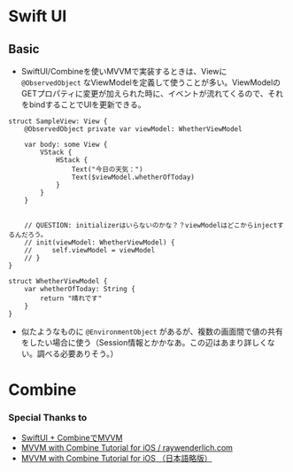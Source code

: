 # Swift UI
## Basic
- SwiftUI/Combineを使いMVVMで実装するときは、Viewに `@ObservedObject` なViewModelを定義して使うことが多い。ViewModelのGETプロパティに変更が加えられた時に、イベントが流れてくるので、それをbindすることでUIを更新できる。

```
struct SampleView: View {
    @ObservedObject private var viewModel: WhetherViewModel
    
    var body: some View {
        VStack {
            HStack {
                Text("今日の天気：")
                Text($viewModel.whetherOfToday)
            }
        }
    }


    // QUESTION: initializerはいらないのかな？？viewModelはどこからinjectするんだろう。
    // init(viewModel: WhetherViewModel) {
    //     self.viewModel = viewModel
    // }
}

struct WhetherViewModel {
    var whetherOfToday: String {
        return "晴れです"
    }
}

```


- 似たようなものに `@EnvironmentObject` があるが、複数の画面間で値の共有をしたい場合に使う（Session情報とかかなあ。この辺はあまり詳しくない。調べる必要ありそう。）



# Combine



### Special Thanks to
- [SwiftUI + CombineでMVVM](https://tech.88oct.co.jp/entry/2019/10/23/095058)
- [MVVM with Combine Tutorial for iOS / raywenderlich.com](https://www.raywenderlich.com/4161005-mvvm-with-combine-tutorial-for-ios)
- [MVVM with Combine Tutorial for iOS （日本語略版）](https://qiita.com/you_matz/items/a3d640be2a8feaf698bd)
